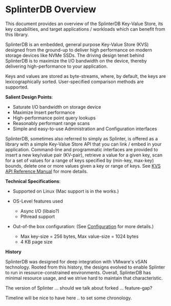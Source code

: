 # SplinterDB Overview
This document provides an overview of the SplinterDB Key-Value Store, its
key capabilities, and target applications / workloads which can benefit from this
library.

SplinterDB is an embedded, general purpose Key-Value Store (KVS) designed from
the ground-up to deliver high performance on modern storage devices like NVMe SSDs.
The driving design tenet behind SplinterDB is to maximize the I/O bandwidth
on the device, thereby delivering high-performance to your application.

Keys and values are stored as byte-streams, where, by default, the keys are
lexicographically sorted.  User-specified comparison methods are supported.

**Salient Design Points**:

* Saturate I/O bandwidth on storage device
* Maximize Insert performance
* High-performance point query lookups
* Reasonably performant range scans
* Simple and easy-to-use Administration and Configuration interfaces

SplinterDB, sometimes also referred to simply as Splinter, is offered as a library
with a simple Key-Value Store API that you can link / embed in your application.
Command-line and programmatic interfaces are provided to insert a new key/value pair
(KV-pair), retrieve a value for a given key, scan for a set of values for a range
of keys specified by (min-key, max-key) bounds, delete one or more values given a key
or range of keys. See [KVS API Reference Manual](./kvs_api_refman.md) for more details.

**Technical Specifications**:

* Supported on Linux (Mac support is in the works.)
* OS-Level features used
    * Async I/O (libaio?)
    * Pthread support

* Out-of-the box configuration: (See [Configuration](./configuration.md) for more details.)
    * Max key-size = 256 bytes, Max value-size = 1024 bytes
    * 4 KB page size

**History**

SplinterDB was designed for deep integration with VMware's vSAN technology. Rooted from
this history, the designs evolved to enable Splinter to run in resource-constrained environments.
Overall, SplinterDB has minimal resource usage, and we strive hard to maintain that characteristic.

The version of Splinter ... should we talk about forked ... feature-gap?

Timeline will be nice to have here .. to set some chronology.
